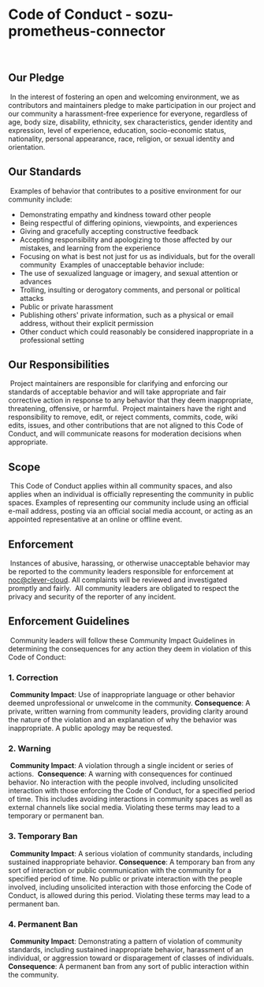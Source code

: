 # Code of Conduct - sozu-prometheus-connector
​
## Our Pledge
​
In the interest of fostering an open and welcoming environment, we as
contributors and maintainers pledge to make participation in our project and
our community a harassment-free experience for everyone, regardless of age, body
size, disability, ethnicity, sex characteristics, gender identity and expression,
level of experience, education, socio-economic status, nationality, personal
appearance, race, religion, or sexual identity and orientation.
​
## Our Standards
​
Examples of behavior that contributes to a positive environment for our
community include:
​
* Demonstrating empathy and kindness toward other people
* Being respectful of differing opinions, viewpoints, and experiences
* Giving and gracefully accepting constructive feedback
* Accepting responsibility and apologizing to those affected by our mistakes,
  and learning from the experience
* Focusing on what is best not just for us as individuals, but for the
  overall community
​
Examples of unacceptable behavior include:
​
* The use of sexualized language or imagery, and sexual attention or
  advances
* Trolling, insulting or derogatory comments, and personal or political attacks
* Public or private harassment
* Publishing others' private information, such as a physical or email
  address, without their explicit permission
* Other conduct which could reasonably be considered inappropriate in a
  professional setting
​
## Our Responsibilities
​
Project maintainers are responsible for clarifying and enforcing our standards of
acceptable behavior and will take appropriate and fair corrective action in
response to any behavior that they deem inappropriate,
threatening, offensive, or harmful.
​
Project maintainers have the right and responsibility to remove, edit, or reject
comments, commits, code, wiki edits, issues, and other contributions that are
not aligned to this Code of Conduct, and will
communicate reasons for moderation decisions when appropriate.
​
## Scope
​
This Code of Conduct applies within all community spaces, and also applies when
an individual is officially representing the community in public spaces.
Examples of representing our community include using an official e-mail address,
posting via an official social media account, or acting as an appointed
representative at an online or offline event.
​
## Enforcement
​
Instances of abusive, harassing, or otherwise unacceptable behavior may be
reported to the community leaders responsible for enforcement at <noc@clever-cloud>.
All complaints will be reviewed and investigated promptly and fairly.
​
All community leaders are obligated to respect the privacy and security of the
reporter of any incident.
​
## Enforcement Guidelines
​
Community leaders will follow these Community Impact Guidelines in determining
the consequences for any action they deem in violation of this Code of Conduct:
​
### 1. Correction
​
**Community Impact**: Use of inappropriate language or other behavior deemed
unprofessional or unwelcome in the community.
​
**Consequence**: A private, written warning from community leaders, providing
clarity around the nature of the violation and an explanation of why the
behavior was inappropriate. A public apology may be requested.
​
### 2. Warning
​
**Community Impact**: A violation through a single incident or series
of actions.
​
**Consequence**: A warning with consequences for continued behavior. No
interaction with the people involved, including unsolicited interaction with
those enforcing the Code of Conduct, for a specified period of time. This
includes avoiding interactions in community spaces as well as external channels
like social media. Violating these terms may lead to a temporary or
permanent ban.
​
### 3. Temporary Ban
​
**Community Impact**: A serious violation of community standards, including
sustained inappropriate behavior.
​
**Consequence**: A temporary ban from any sort of interaction or public
communication with the community for a specified period of time. No public or
private interaction with the people involved, including unsolicited interaction
with those enforcing the Code of Conduct, is allowed during this period.
Violating these terms may lead to a permanent ban.
​
### 4. Permanent Ban
​
**Community Impact**: Demonstrating a pattern of violation of community
standards, including sustained inappropriate behavior,  harassment of an
individual, or aggression toward or disparagement of classes of individuals.
​
**Consequence**: A permanent ban from any sort of public interaction within
the community.
